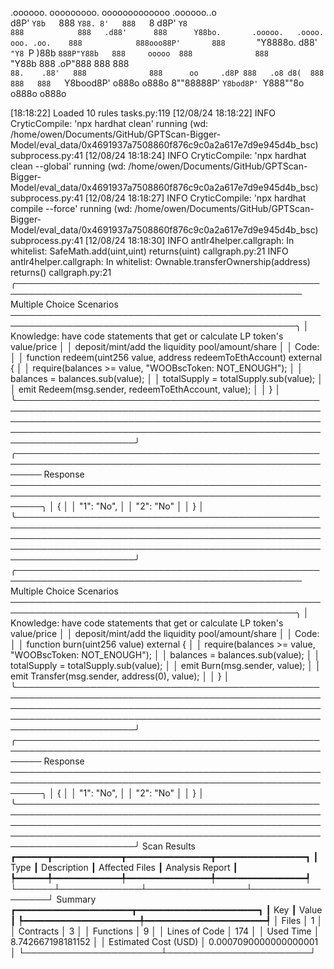 

  .oooooo.    ooooooooo.   ooooooooooooo  .oooooo..o                                 
 d8P'  `Y8b   `888   `Y88. 8'   888   `8 d8P'    `Y8                                 
888            888   .d88'      888      Y88bo.       .ooooo.   .oooo.   ooo. .oo.   
888            888ooo88P'       888       `"Y8888o.  d88' `"Y8 `P  )88b  `888P"Y88b  
888     ooooo  888              888           `"Y88b 888        .oP"888   888   888  
`88.    .88'   888              888      oo     .d8P 888   .o8 d8(  888   888   888  
 `Y8bood8P'   o888o            o888o     8""88888P'  `Y8bod8P' `Y888""8o o888o o888o                                                        


                                                                   

[18:18:22] Loaded 10 rules                                                                                                                                                                                       tasks.py:119
[12/08/24 18:18:22] INFO     CryticCompile: 'npx hardhat clean' running (wd: /home/owen/Documents/GitHub/GPTScan-Bigger-Model/eval_data/0x4691937a7508860f876c9c0a2a617e7d9e945d4b_bsc)                      subprocess.py:41
[12/08/24 18:18:24] INFO     CryticCompile: 'npx hardhat clean --global' running (wd: /home/owen/Documents/GitHub/GPTScan-Bigger-Model/eval_data/0x4691937a7508860f876c9c0a2a617e7d9e945d4b_bsc)             subprocess.py:41
[12/08/24 18:18:27] INFO     CryticCompile: 'npx hardhat compile --force' running (wd: /home/owen/Documents/GitHub/GPTScan-Bigger-Model/eval_data/0x4691937a7508860f876c9c0a2a617e7d9e945d4b_bsc)            subprocess.py:41
[12/08/24 18:18:30] INFO     antlr4helper.callgraph: In whitelist: SafeMath.add(uint,uint) returns(uint)                                                                                                      callgraph.py:21
                    INFO     antlr4helper.callgraph: In whitelist: Ownable.transferOwnership(address) returns()                                                                                               callgraph.py:21
╭──────────────────────────────────────────────────────────────────────────────────────────────── Multiple Choice Scenarios ────────────────────────────────────────────────────────────────────────────────────────────────╮
│ Knowledge: have code statements that get or calculate LP token's value/price                                                                                                                                              │
│ deposit/mint/add the liquidity pool/amount/share                                                                                                                                                                          │
│ Code:                                                                                                                                                                                                                     │
│     function redeem(uint256 value, address redeemToEthAccount) external {                                                                                                                                                 │
│         require(balances >= value, "WOOBscToken: NOT_ENOUGH");                                                                                                                                                            │
│         balances = balances.sub(value);                                                                                                                                                                                   │
│         totalSupply = totalSupply.sub(value);                                                                                                                                                                             │
│         emit Redeem(msg.sender, redeemToEthAccount, value);                                                                                                                                                               │
│     }                                                                                                                                                                                                                     │
╰───────────────────────────────────────────────────────────────────────────────────────────────────────────────────────────────────────────────────────────────────────────────────────────────────────────────────────────╯
╭──────────────────────────────────────────────────────────────────────────────────────────────────────── Response ─────────────────────────────────────────────────────────────────────────────────────────────────────────╮
│ {                                                                                                                                                                                                                         │
│     "1": "No",                                                                                                                                                                                                            │
│     "2": "No"                                                                                                                                                                                                             │
│ }                                                                                                                                                                                                                         │
╰───────────────────────────────────────────────────────────────────────────────────────────────────────────────────────────────────────────────────────────────────────────────────────────────────────────────────────────╯
╭──────────────────────────────────────────────────────────────────────────────────────────────── Multiple Choice Scenarios ────────────────────────────────────────────────────────────────────────────────────────────────╮
│ Knowledge: have code statements that get or calculate LP token's value/price                                                                                                                                              │
│ deposit/mint/add the liquidity pool/amount/share                                                                                                                                                                          │
│ Code:                                                                                                                                                                                                                     │
│     function burn(uint256 value) external {                                                                                                                                                                               │
│         require(balances >= value, "WOOBscToken: NOT_ENOUGH");                                                                                                                                                            │
│         balances = balances.sub(value);                                                                                                                                                                                   │
│         totalSupply = totalSupply.sub(value);                                                                                                                                                                             │
│         emit Burn(msg.sender, value);                                                                                                                                                                                     │
│         emit Transfer(msg.sender, address(0), value);                                                                                                                                                                     │
│     }                                                                                                                                                                                                                     │
╰───────────────────────────────────────────────────────────────────────────────────────────────────────────────────────────────────────────────────────────────────────────────────────────────────────────────────────────╯
╭──────────────────────────────────────────────────────────────────────────────────────────────────────── Response ─────────────────────────────────────────────────────────────────────────────────────────────────────────╮
│ {                                                                                                                                                                                                                         │
│     "1": "No",                                                                                                                                                                                                            │
│     "2": "No"                                                                                                                                                                                                             │
│ }                                                                                                                                                                                                                         │
╰───────────────────────────────────────────────────────────────────────────────────────────────────────────────────────────────────────────────────────────────────────────────────────────────────────────────────────────╯
                      Scan Results                       
┏━━━━━━┳━━━━━━━━━━━━━┳━━━━━━━━━━━━━━━━┳━━━━━━━━━━━━━━━━━┓
┃ Type ┃ Description ┃ Affected Files ┃ Analysis Report ┃
┡━━━━━━╇━━━━━━━━━━━━━╇━━━━━━━━━━━━━━━━╇━━━━━━━━━━━━━━━━━┩
└──────┴─────────────┴────────────────┴─────────────────┘
                    Summary                     
┏━━━━━━━━━━━━━━━━━━━━━━┳━━━━━━━━━━━━━━━━━━━━━━━┓
┃ Key                  ┃ Value                 ┃
┡━━━━━━━━━━━━━━━━━━━━━━╇━━━━━━━━━━━━━━━━━━━━━━━┩
│ Files                │ 1                     │
│ Contracts            │ 3                     │
│ Functions            │ 9                     │
│ Lines of Code        │ 174                   │
│ Used Time            │ 8.742667198181152     │
│ Estimated Cost (USD) │ 0.0007090000000000001 │
└──────────────────────┴───────────────────────┘
